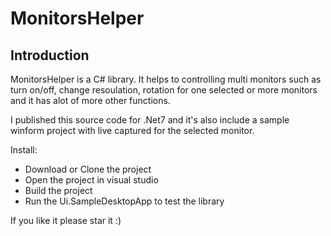# MonitorsHelper
## Introduction
MonitorsHelper is a C# library. It helps to controlling multi monitors such as turn on/off, change resoulation, rotation for one selected or more monitors and it has alot of more other functions.

I published this source code for .Net7 and it's also include a sample winform project with live captured for the selected monitor.

Install:
- Download or Clone the project
- Open the project in visual studio
- Build the project
- Run the Ui.SampleDesktopApp to test the library


If you like it please star it :) 
